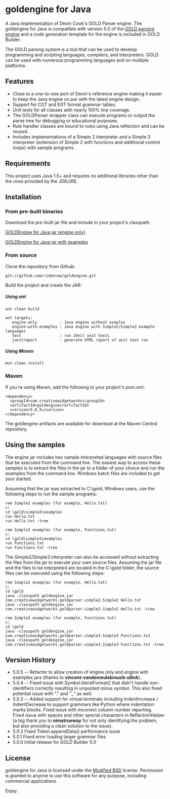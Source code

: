 # goldengine for Java

A Java implementation of Devin Cook's GOLD Parser engine. The goldengine for Java is compatible with version 5.0 of the [GOLD parsing engine][1] and a code generation template for the engine is included in GOLD Builder.

The GOLD parsing system is a tool that can be used to develop programming and scripting languages, compilers, and interpreters. GOLD can be used with numerous programming languages and on multiple platforms.

## Features

- Close to a one-to-one port of Devin's reference engine making it easier to
keep the Java engine on par with the latest engine design.
- Support for CGT and EGT format grammar tables.
- Unit tests for all classes with nearly 100% line coverage. 
- The GOLDParser wrapper class can execute programs or output the parse tree for
debugging or educational purposes.
- Rule handler classes are bound to rules using Java reflection and can be reused.
- Includes implementations of a Simple 2 interpreter and a Simple 3 interpreter
(extension of Simple 2 with functions and additional control loops) with sample
programs.

## Requirements

This project uses Java 1.5+ and requires no additional libraries other than the ones provided by the JDK/JRE.

## Installation

### From pre-built binaries
Download the pre-built jar file and include in your project's classpath.

[GOLDEngine for Java jar (engine only)][2]

[GOLDEngine for Java jar with examples][4]


### From source

Clone the repository from Github:

    git://github.com/ridencww/goldengine.git

Build the project and create the JAR:

##### Using ant
    ant clean build

    ant targets:
       engine-only          : Java engine without exaples
       engine-with-examples : Java engine with Simple2/Simple3 example languages
       test                 : run JUnit unit tests
       junitreport          : generate HTML report of unit test run 

##### Using Maven
    mvn clean install


### Maven

If you're using Maven, add the following to your project's pom.xml:

    <dependency>
      <groupId>com.creativewidgetworks</groupId>
      <artifactId>goldengine</artifactId>
      <version>5.0.5</version>
    </dependency>

The goldengine artifacts are available for download at the Maven Central repository.

## Using the samples

The engine jar includes two sample interpreted languages with source files that be executed from the command line. The easiest way to access these samples is to extract the files in the jar to a folder of your choice and run the examples from the command line. Windows batch files are included to get your started.

Assuming that the jar was extracted to C:\gold, Windows users, use the following steps to run the sample programs:

    rem Simple2 examples (for example, Hello.txt)
    c:
    cd \gold\simple2\examples
    run Hello.txt
    run Hello.txt -tree
    
    rem Simple3 examples (for example, Functions.txt)
    c:
    cd \gold\simple3\examples
    run Functions.txt
    run Functions.txt -tree

The Simple2/Simple3 interpreter can also be accessed without extracting the files from the jar to execute your own source files.  Assuming the jar file and the files to be interpreted are located in the C:\gold folder, the source files can be executed using the following steps:

    rem Simple2 examples (for example, Hello.txt)
    c:
    cd \gold
    java -classpath goldengine.jar com.creativewidgetworks.goldparser.simple2.Simple2 Hello.txt
    java -classpath goldengine.jar com.creativewidgetworks.goldparser.simple2.Simple2 Hello.txt -tree

    rem Simple3 examples (for example, Functions.txt)
    c:
    cd \gold
    java -classpath goldengine.jar com.creativewidgetworks.goldparser.simple3.Simple3 Functions.txt
    java -classpath goldengine.jar com.creativewidgetworks.goldparser.simple3.Simple3 Functions.txt -tree 
    
## Version History

 
 - 5.0.5 -- Refactor to allow creation of engine only and engine with examples jars (thanks to **vincent-vandemeulebrouck-ullink**).
 - 5.0.4 
 -- Fixed issue with Symbol.literalFormat() that didn't handle non-identifiers correctly resulting in unquoted minus symbol. This also fixed potential issue with "." and "_" as well.
 - 5.0.3 
 -- Added support for virtual terminals including IndentIncrease / IndentDecrease to support grammars like Python where indentation marks blocks. Fixed issue with incorrect column number reporting. Fixed issue with spaces and other special characters in ReflectionHelper (a big thank you to **nimatrueway** for not only identifying the problem, but also providing a clean solution to the issue).
 - 5.0.2 Fixed Token.appendData() performance issue
 - 5.0.1 Fixed error loading larger grammar files
 - 5.0.0 Initial release for GOLD Builder 5.0

    
## License

goldengine for Java is licensed under the [Modified BSD][3] license. Permission is granted to anyone to use this software for any purpose, including commercial applications.

Enjoy.


  [1]: http://goldparser.org
  [2]: https://creativewidgetworks.com/public/files/goldengine/goldengine-5_0_5.jar
  [3]: http://www.opensource.org/licenses/BSD-3-Clause
  [4]: https://creativewidgetworks.com/public/files/goldengine/goldengine-examples-5_0_5.jar
  
  